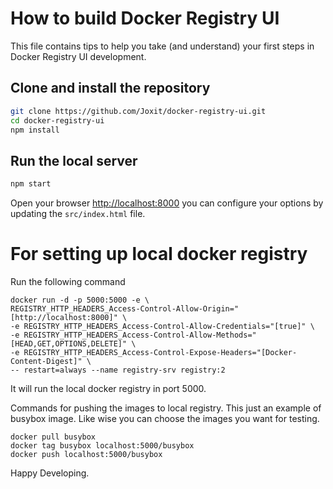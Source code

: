 # How to build Docker Registry UI

This file contains tips to help you take (and understand) your first steps in Docker Registry UI development.

## Clone and install the repository

```bash
git clone https://github.com/Joxit/docker-registry-ui.git
cd docker-registry-ui
npm install
```

## Run the local server

```bash
npm start
```

Open your browser <http://localhost:8000> you can configure your options by updating the `src/index.html` file.

# For setting up local docker registry

Run the following command
```
docker run -d -p 5000:5000 -e \
REGISTRY_HTTP_HEADERS_Access-Control-Allow-Origin="[http://localhost:8000]" \
-e REGISTRY_HTTP_HEADERS_Access-Control-Allow-Credentials="[true]" \
-e REGISTRY_HTTP_HEADERS_Access-Control-Allow-Methods="[HEAD,GET,OPTIONS,DELETE]" \
-e REGISTRY_HTTP_HEADERS_Access-Control-Expose-Headers="[Docker-Content-Digest]" \
-- restart=always --name registry-srv registry:2
```
It will run the local docker registry in port 5000.

Commands for pushing the images to local registry. This just an example of busybox image. Like wise you can choose the images you want for testing.
```
docker pull busybox
docker tag busybox localhost:5000/busybox
docker push localhost:5000/busybox
```
 
Happy Developing. 